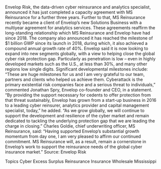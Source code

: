 Envelop Risk, the data-driven cyber reinsurance and analytics specialist, announced it has just completed a capacity agreement with MS Reinsurance for a further three years.
Further to that, MS Reinsurance recently became a client of Envelop’s new Solutions Business with a multiyear agreement for analytics services. These agreements reaffirm the long-standing relationship which MS Reinsurance and Envelop have had since 2018.
The company also announced it has reached the milestone of $1 billion GWP since its launch in 2018, during which, it also achieved a compound annual growth rate of 40%.
Envelop said it is now looking to expand into new segments globally, with a view to helping close the global cyber risk protection gap. Particularly as penetration is low – even in highly developed markets such as the U.S., at less than 30%, and many other regions low single digits.
Significant developmental milestones include:
“These are huge milestones for us and I am very grateful to our team, partners and clients who helped us achieve them. Cyberattack is the primary existential risk companies face and a serious threat to individuals,” commented Jonathan Spry, Envelop co-founder and CEO, in a statement.
“By providing the support necessary for cedents to offer protection from that threat sustainably, Envelop has grown from a start-up business in 2016 to a leading cyber reinsurer, analytics provider and capital management specialist, today,” he added. “As we grow globally, we will continue to support the development and resilience of the cyber market and remain dedicated to tackling the underlying protection gap that we are leading the charge in closing.”
Charles Goldie, chief underwriting officer, MS Reinsurance, said: “Having supported Envelop’s substantial growth momentum from day one, I am very pleased to affirm our continued commitment. MS Reinsurance will, as a result, remain a cornerstone in Envelop’s work to support the reinsurance needs of the global cyber insurance market.”
Source: Envelop Risk

Topics
Cyber
Excess Surplus
Reinsurance
Insurance Wholesale
Mississippi
